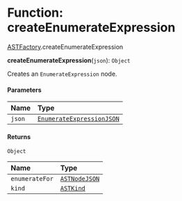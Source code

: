 # Function: createEnumerateExpression

[ASTFactory](/en/auto-docs/variable-plugin/modules/ASTFactory.md).createEnumerateExpression

**createEnumerateExpression**(`json`): `Object`

Creates an `EnumerateExpression` node.

#### Parameters

| Name | Type |
| :------ | :------ |
| `json` | [`EnumerateExpressionJSON`](/en/auto-docs/variable-plugin/interfaces/EnumerateExpressionJSON.md) |

#### Returns

`Object`

| Name | Type |
| :------ | :------ |
| `enumerateFor` | [`ASTNodeJSON`](/en/auto-docs/variable-plugin/interfaces/ASTNodeJSON.md) |
| `kind` | [`ASTKind`](/en/auto-docs/variable-plugin/enums/ASTKind.md) |
